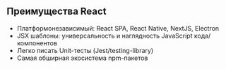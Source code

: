 ## Преимущества React
- Платформонезависимый: React SPA, React Native, NextJS, Electron
- JSX шаблоны: универсальность и наглядность JavaScript кода/компонентов
- Легко писать Unit-тесты (Jest/testing-library)
- Самая обширная экосистема npm-пакетов
